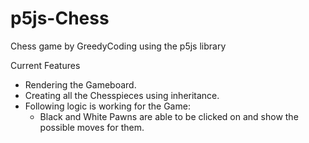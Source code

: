 # p5js-Chess

Chess game by GreedyCoding using the p5js library



 Current Features
 - Rendering the Gameboard.
 - Creating all the Chesspieces using inheritance.
 - Following logic is working for the Game:
   - Black and White Pawns are able to be clicked on and show the possible moves for them.

